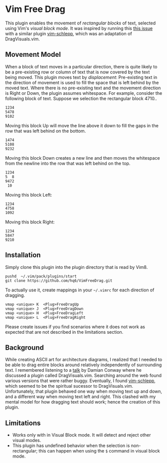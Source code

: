 # Vim Free Drag

This plugin enables the movement of *rectangular blocks* of text, selected
using Vim's *visual block mode*.
It was inspired by running this [this issue](https://github.com/zirrostig/vim-schlepp/issues/12#issuecomment-496709494)
with a similar plugin [vim-schlepp](https://github.com/zirrostig/vim-schlepp),
which was an adaptation of DragVisuals.vim.

## Movement Model

When a block of text moves in a particular direction, there is quite likely to
be a pre-existing row or column of text that is now covered by the text being
moved. This plugin moves text by _displacement_: Pre-existing text in the
direction of movement is used to fill the space that is left behind by the
moved text. Where there is no pre-existing text and the movement direction is
Right or Down, the plugin assumes whitespace. For example, consider the
following block of text. Suppose we selection the rectangular block 4710..

```
1234
5478
9102
```

Moving this block Up will move the line above it down to fill the gaps in the
row that was left behind on the bottom.

```
1474
5108
9232
```

Moving this block Down creates a new line and then moves the whitespace from
the newline into the row that was left behind on the top.
```
1234
5  8
9472
 10
```

Moving this block Left:
```
1234
4758
1092
```
Moving this block Right:
```
1234
5847
9210
```

## Installation

Simply clone this plugin into the plugin directory that is read by Vim8.

```
pushd  ~/.vim/pack/plugins/start
git clone https://github.com/hq6/VimFreeDrag.git
```

To actually use it, create mappings in your `~/.vimrc` for each direction of
dragging.

```
vmap <unique> K  <Plug>FreeDragUp
vmap <unique> J  <Plug>FreeDragDown
vmap <unique> H  <Plug>FreeDragLeft
vmap <unique> L  <Plug>FreeDragRight
```

Please create issues if you find scenarios where it does not work as expected
that are not described in the limitations section.

## Background

While creating ASCII art for architecture diagrams, I realized that I needed to
be able to drag entire blocks around relatively independently of surrounding
text. I remembered listening to a
[talk](https://www.youtube.com/watch?v=aHm36-na4-4) by Damian Conway where he
discussed a plugin called DragVisuals.vim. Searching around the web found
various versions that were rather buggy. Eventually, I found
[vim-schlepp](https://github.com/zirrostig/vim-schlepp), which seemed to be the
spiritual sucessor to DragVisuals.vim. Unfortunately, that plugin behaved one
way when moving text up and down, and a different way when moving text left and
right. This clashed with my mental model for how dragging text should work;
hence the creation of this plugin.

## Limitations
 * Works only with in Visual Block mode. It will detect and reject other visual
   modes.
 * This plugin has undefined behavior when the selection is non-rectangular;
   this can happen when using the `$` command in visual block mode.
